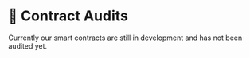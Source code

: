 # 🔬 Contract Audits

Currently our smart contracts are still in development and has not been audited yet.

